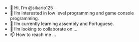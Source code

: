 - 👋 Hi, I’m @sikario125
- 👀 I’m interested in low level programming and game console programming.
- 🌱 I’m currently learning assembly and Portuguese.
- 💞️ I’m looking to collaborate on ...
- 📫 How to reach me ...

<!---
sikario125/sikario125 is a ✨ special ✨ repository because its `README.md` (this file) appears on your GitHub profile.
You can click the Preview link to take a look at your changes.
--->
